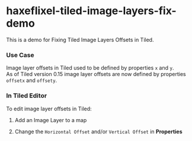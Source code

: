 # haxeflixel-tiled-image-layers-fix-demo

This is a demo for Fixing Tiled Image Layers Offsets in Tiled.

### Use Case

Image layer offsets in Tiled used to be defined by properties `x` and `y`.  
As of Tiled version 0.15 image layer offsets are now defined by properties `offsetx` and `offsety`.

### In Tiled Editor

To edit image layer offsets in Tiled:

1. Add an Image Layer to a map  

2. Change the `Horizontal Offset` and/or `Vertical Offset` in **Properties**